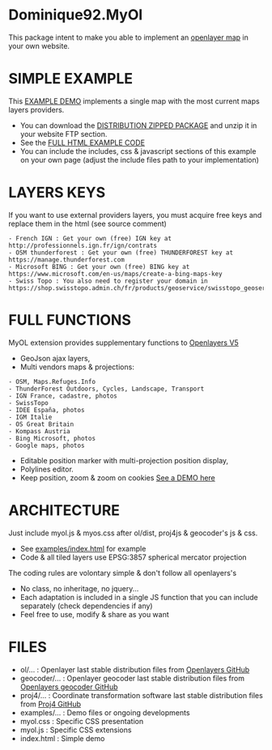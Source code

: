 Dominique92.MyOl
================
This package intent to make you able to implement an [openlayer map](https://openlayers.org/) in your own website.

SIMPLE EXAMPLE
==============
This [EXAMPLE DEMO](https://dominique92.github.io/MyOl/) implements a single map with the most current maps layers providers.
* You can download the [DISTRIBUTION ZIPPED PACKAGE](https://github.com/Dominique92/MyOl/archive/master.zip) and unzip it in your website FTP section.
* See the [FULL HTML EXAMPLE CODE](https://raw.githubusercontent.com/Dominique92/MyOl/master/index.html)
* You can include the includes, css & javascript sections of this example on your own page (adjust the include files path to your implementation)

LAYERS KEYS
===========
If you want to use external providers layers, you must acquire free keys and replace them in the html (see source comment)
```
- French IGN : Get your own (free) IGN key at http://professionnels.ign.fr/ign/contrats
- OSM thunderforest : Get your own (free) THUNDERFOREST key at https://manage.thunderforest.com
- Microsoft BING : Get your own (free) BING key at https://www.microsoft.com/en-us/maps/create-a-bing-maps-key
- Swiss Topo : You also need to register your domain in https://shop.swisstopo.admin.ch/fr/products/geoservice/swisstopo_geoservices/WMTS_info
```

FULL FUNCTIONS
==============
MyOL extension provides supplementary functions to [Openlayers V5](https://openlayers.org/)
* GeoJson ajax layers,
* Multi vendors maps &amp; projections:
```
- OSM, Maps.Refuges.Info
- ThunderForest Outdoors, Cycles, Landscape, Transport
- IGN France, cadastre, photos
- SwissTopo
- IDEE España, photos
- IGM Italie
- OS Great Britain
- Kompass Austria
- Bing Microsoft, photos
- Google maps, photos
```
* Editable position marker with multi-projection position display,
* Polylines editor.
* Keep position, zoom & zoom on cookies
[See a DEMO here](https://dominique92.github.io/MyOl/examples/)

ARCHITECTURE
============
Just include myol.js & myos.css after ol/dist, proj4js & geocoder's js & css.
* See [examples/index.html](https://raw.githubusercontent.com/Dominique92/MyOl/master/examples/index.html) for example
* Code & all tiled layers use EPSG:3857 spherical mercator projection

The coding rules are volontary simple & don't follow all openlayers's
* No class, no inheritage, no jquery...
* Each adaptation is included in a single JS function that you can include separately (check dependencies if any)
* Feel free to use, modify & share as you want

FILES
=====
* ol/... : Openlayer last stable distribution files from [Openlayers GitHub](https://github.com/openlayers/openlayers)
* geocoder/... : Openlayer geocoder last stable distribution files from [Openlayers geocoder GitHub](https://github.com/jonataswalker/ol-geocoder)
* proj4/... : Coordinate transformation software last stable distribution files from [Proj4 GitHub](https://github.com/OSGeo/proj.4)
* examples/... : Demo files or ongoing developments
* myol.css : Specific CSS presentation
* myol.js : Specific CSS extensions
* index.html : Simple demo
